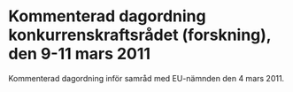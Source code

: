 # Kommenterad dagordning konkurrenskraftsrådet (forskning), den 9-11 mars 2011

Kommenterad dagordning inför samråd med EU\-nämnden den 4 mars 2011\.
